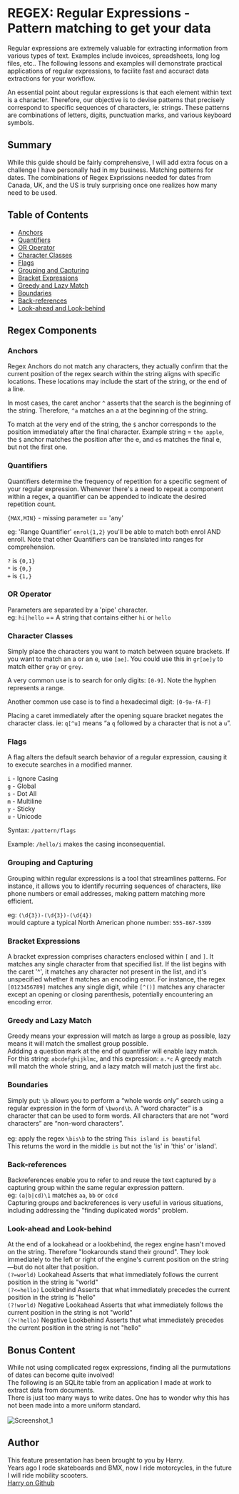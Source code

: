 
# REGEX: Regular Expressions - Pattern matching to get your data

Regular expressions are extremely valuable for extracting information from various types of text.  Examples include invoices, spreadsheets, long log files, etc.. The following lessons and examples will demonstrate practical applications of regular expressions, to facilite fast and accuract data extractions for your workflow.

An essential point about regular expressions is that each element within text is a character. Therefore, our objective is to devise patterns that precisely correspond to specific sequences of characters, ie: strings. These patterns are combinations of letters, digits, punctuation marks, and various keyboard symbols.

## Summary

While this guide should be fairly comprehensive, I will add extra focus on a challenge I have personally had in my business.  Matching patterns for dates.  The combinations of Regex Exprissions needed for dates from Canada, UK, and the US is truly surprising once one realizes how many need to be used.

## Table of Contents

- [Anchors](#anchors)
- [Quantifiers](#quantifiers)
- [OR Operator](#or-operator)
- [Character Classes](#character-classes)
- [Flags](#flags)
- [Grouping and Capturing](#grouping-and-capturing)
- [Bracket Expressions](#bracket-expressions)
- [Greedy and Lazy Match](#greedy-and-lazy-match)
- [Boundaries](#boundaries)
- [Back-references](#back-references)
- [Look-ahead and Look-behind](#look-ahead-and-look-behind)

## Regex Components

### Anchors

Regex Anchors do not match any characters, they actually confirm that the current position of the regex search within the string aligns with specific locations. These locations may include the start of the string, or the end of a line.

In most cases, the caret anchor `^` asserts that the search is the beginning of the string. Therefore, `^a` matches an a at the beginning of the string.

To match at the very end of the string, the `$` anchor corresponds to the position immediately after the final character.  Example string = `the apple`, the `$` anchor matches the position after the e, and `e$` matches the final e, but not the first one.

### Quantifiers

Quantifiers determine the frequency of repetition for a specific segment of your regular expression. Whenever there's a need to repeat a component within a regex, a quantifier can be appended to indicate the desired repetition count.<br>

`{MAX,MIN}` - missing parameter == 'any'

eg: 'Range Quantifier' `enrol{1,2}` you'll be able to match both enrol AND enroll.
Note that other Quantifiers can be translated into ranges for comprehension.

`?` is `{0,1}`<br>
`*` is `{0,}`<br>
`+` is `{1,}`

### OR Operator

Parameters are separated by a 'pipe' character. <br>
eg: `hi|hello` == A string that contains either `hi` or `hello`

### Character Classes

Simply place the characters you want to match between square brackets. If you want to match an a or an e, use `[ae]`. You could use this in `gr[ae]y` to match either `gray` or `grey`.

A very common use is to search for only digits: `[0-9]`.  Note the hyphen represents a range.

Another common use case is to find a hexadecimal digit: `[0-9a-fA-F]`

Placing a caret immediately after the opening square bracket negates the character class.  ie: `q[^u]` means “a `q` followed by a character that is not a `u`”.

### Flags

A flag alters the default search behavior of a regular expression, causing it to execute searches in a modified manner.

`i`	- Ignore Casing <br>
`g`	- Global <br>
`s`	- Dot All <br>
`m`	- Multiline <br>
`y`	- Sticky <br>
`u`	- Unicode <br>

Syntax: `/pattern/flags`

Example: `/hello/i` makes the casing inconsequential.

### Grouping and Capturing

Grouping within regular expressions is a tool that streamlines patterns. For instance, it allows you to identify recurring sequences of characters, like phone numbers or email addresses, making pattern matching more efficient.

eg: `(\d{3})-(\d{3})-(\d{4})`<br>
would capture a typical North American phone number: `555-867-5309`


### Bracket Expressions

A bracket expression comprises characters enclosed within `[` and `]`. It matches any single character from that specified list. If the list begins with the caret '^', it matches any character not present in the list, and it's unspecified whether it matches an encoding error. For instance, the regex `[0123456789]` matches any single digit, while `[^()]` matches any character except an opening or closing parenthesis, potentially encountering an encoding error.

### Greedy and Lazy Match

Greedy means your expression will match as large a group as possible, lazy means it will match the smallest group possible. <br>
Addding a question mark at the end of quantifier will enable lazy match.
<br>
For this string: `abcdefghijklmc`, and this expression: `a.*c`
A greedy match will match the whole string, and a lazy match will match just the first `abc`.

### Boundaries

Simply put: `\b` allows you to perform a “whole words only” search using a regular expression in the form of `\bword\b`. A “word character” is a character that can be used to form words. All characters that are not “word characters” are “non-word characters”.<br>
<br>
eg: apply the regex `\bis\b` to the string `This island is beautiful`<br>
This returns the word in the middle `is` but not the 'is' in 'this' or 'island'.

### Back-references

Backreferences enable you to refer to and reuse the text captured by a capturing group within the same regular expression pattern.<br>
eg: `(a|b|cd)\1` matches `aa`, `bb` or `cdcd`<br>
Capturing groups and backreferences is very useful in various situations, including addressing the "finding duplicated words" problem.

### Look-ahead and Look-behind

 At the end of a lookahead or a lookbehind, the regex engine hasn't moved on the string.  Therefore "lookarounds stand their ground". They look immediately to the left or right of the engine's current position on the string—but do not alter that position.<br>
`(?=world)`	Lookahead	Asserts that what immediately follows the current position in the string is "world"<br>
`(?<=hello)`	Lookbehind	Asserts that what immediately precedes the current position in the string is "hello"<br>
`(?!world)`	Negative Lookahead	Asserts that what immediately follows the current position in the string is not "world"<br>
`(?<!hello)`	Negative Lookbehind	Asserts that what immediately precedes the current position in the string is not "hello"

## Bonus Content

While not using complicated regex expressions, finding all the purmutations of dates can become quite involved!<br>
The following is an SQLite table from an application I made at work to extract data from documents.<br>
There is just too many ways to write dates.  One has to wonder why this has not been made into a more uniform standard.<br><br>
![Screenshot_1](./imgs/dates_regex_format_table.png)

## Author

This feature presentation has been brought to you by Harry.<br>
Years ago I rode skateboards and BMX, now I ride motorcycles, in the future I will ride mobility scooters.<br>
<a href="https://github.com/harrymac1972">Harry on Github</a>
